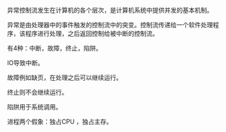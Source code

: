 异常控制流发生在计算机的各个层次，是计算机系统中提供并发的基本机制。

异常是由处理器中的事件触发的控制流中的突变。控制流传递给一个软件处理程序，该程序进行处理，之后返回控制给被中断的控制流。

有4种：中断，故障，终止，陷阱。

IO导致中断。

故障例如缺页，在处理之后可以继续运行。

终止则不会继续运行。

陷阱用于系统调用。

进程两个假象：独占CPU ，独占主存。